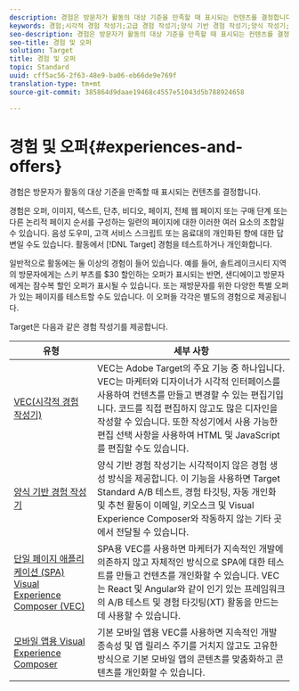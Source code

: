 ```yaml
---
description: 경험은 방문자가 활동의 대상 기준을 만족할 때 표시되는 컨텐츠를 결정합니다.
keywords: 경험;시각적 경험 작성기;고급 경험 작성기;양식 기반 경험 작성기;양식 작성기;시각적 작성기;경험 작성기;혼합 컨텐츠;iframe;iframe 버스팅;iframe 버스트;x-frame-options;x 프레임 선택 사항;교차 원본;교차 원본 문제;인증 워크플로우;IP 블랙리스트;IP 허용 목록
seo-description: 경험은 방문자가 활동의 대상 기준을 만족할 때 표시되는 컨텐츠를 결정합니다.
seo-title: 경험 및 오퍼
solution: Target
title: 경험 및 오퍼
topic: Standard
uuid: cff5ac56-2f63-48e9-ba06-eb66de9e769f
translation-type: tm+mt
source-git-commit: 385864d9daae19468c4557e51043d5b788924658

---
```



# 경험 및 오퍼{#experiences-and-offers}

경험은 방문자가 활동의 대상 기준을 만족할 때 표시되는 컨텐츠를 결정합니다.

경험은 오퍼, 이미지, 텍스트, 단추, 비디오, 페이지, 전체 웹 페이지 또는 구매 단계 또는 다른 논리적 페이지 순서를 구성하는 일련의 페이지에 대한 이러한 여러 요소의 조합일 수 있습니다. 음성 도우미, 고객 서비스 스크립트 또는 음료대의 개인화된 향에 대한 답변일 수도 있습니다. 활동에서 [!DNL Target] 경험을 테스트하거나 개인화합니다.

일반적으로 활동에는 둘 이상의 경험이 들어 있습니다. 예를 들어, 솔트레이크시티 지역의 방문자에게는 스키 부츠를 $30 할인하는 오퍼가 표시되는 반면, 샌디에이고 방문자에게는 잠수복 할인 오퍼가 표시될 수 있습니다. 또는 재방문자를 위한 다양한 특별 오퍼가 있는 페이지를 테스트할 수도 있습니다. 이 오퍼들 각각은 별도의 경험으로 제공됩니다.

Target은 다음과 같은 경험 작성기를 제공합니다.

| 유형 | 세부 사항 |
| --- | --- |
| [VEC(시각적 경험 작성기)](../c-experiences/c-visual-experience-composer/visual-experience-composer.md#concept_CF63320EB8924B2F9BDA3C72256DCE50) | VEC는 Adobe Target의 주요 기능 중 하나입니다. VEC는 마케터와 디자이너가 시각적 인터페이스를 사용하여 컨텐츠를 만들고 변경할 수 있는 편집기입니다. 코드를 직접 편집하지 않고도 많은 디자인을 작성할 수 있습니다. 또한 작성기에서 사용 가능한 편집 선택 사항을 사용하여 HTML 및 JavaScript를 편집할 수도 있습니다. |
| [양식 기반 경험 작성기](../c-experiences/form-experience-composer.md#task_FAC842A6535045B68B4C1AD3E657E56E) | 양식 기반 경험 작성기는 시각적이지 않은 경험 생성 방식을 제공합니다. 이 기능을 사용하면 Target Standard A/B 테스트, 경험 타깃팅, 자동 개인화 및 추천 활동이 이메일, 키오스크 및 Visual Experience Composer와 작동하지 않는 기타 곳에서 전달될 수 있습니다. |
| [단일 페이지 애플리케이션 (SPA) Visual Experience Composer (VEC)](/help/c-experiences/spa-visual-experience-composer.md) | SPA용 VEC를 사용하면 마케터가 지속적인 개발에 의존하지 않고 자체적인 방식으로 SPA에 대한 테스트를 만들고 컨텐츠를 개인화할 수 있습니다. VEC는 React 및 Angular와 같이 인기 있는 프레임워크의 A/B 테스트 및 경험 타깃팅(XT) 활동을 만드는 데 사용할 수 있습니다. |
| [모바일 앱용 Visual Experience Composer](/help/c-target-mobile-app/c-mobile-visual-experience-composer/mobile-visual-experience-composer.md) | 기본 모바일 앱용 VEC를 사용하면 지속적인 개발 종속성 및 앱 릴리스 주기를 거치지 않고도 고유한 방식으로 기본 모바일 앱의 콘텐츠를 맞춤화하고 콘텐츠를 개인화할 수 있습니다. |


